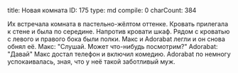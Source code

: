 title:          Новая комната
ID:             175
type:           md
compile:        0
charCount:      384


Их встречала комната в пастельно-жёлтом оттенке. Кровать прилегала к стене и была по середине. Напротив кровати шкаф. Рядом с кроватью с левого и правого бока были полки. Макс и Adorabat легли и он снова обнял её.
Макс: "Слушай. Может что-нибудь посмотрим?"
Adorabat: "Давай"
Макс достал телефон и включил комедию. Adorabat по немногу успокаивалась, зная, что у неё такой заботливый муж.